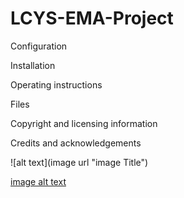 # LCYS-EMA-Project

Configuration

Installation

Operating instructions

Files

Copyright and licensing information

Credits and acknowledgements

![alt text](image url "image Title")

[image alt text](https://github.com/Jhines2022/LCYS-EMA-Project/blob/main/Folder%20of%20Scanner%20images/ifLen.png)
